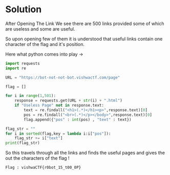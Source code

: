 # Solution

After Opening The Link We see there are 500 links provided some of which are useless and some are useful.

So upon opening few of them it is understood that useful links contain one character of the flag and it's position.

Here what python comes into play ->

```python
import requests
import re

URL = "https://bot-not-not-bot.vishwactf.com/page"

flag = []

for i in range(1,501):
    response = requests.get(URL + str(i) + ".html")
    if "Useless Page" not in response.text:
        text = re.findall("<h1>(.*)</h1><p>",response.text)[0]
        pos = re.findall("<br>(.*)</p></body>",response.text)[0]
        flag.append({"pos" : int(pos) , "text" : text})

flag_str = ""
for i in sorted(flag,key = lambda i:i["pos"]):
    flag_str += i["text"]
print(flag_str)
```

So this travels through all the links and finds the useful pages and gives the out the characters of the flag !

```Flag : vishwaCTF{r0bot_15_t00_0P} ```